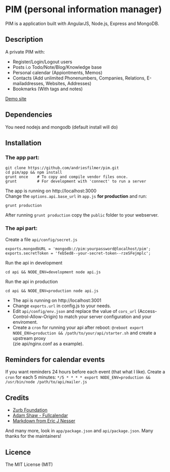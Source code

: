 # PIM (personal information manager)

PIM is a application built with AngularJS, Node.js, Express and MongoDB.

## Description

A private PIM with:

* Register/Login/Logout users
* Posts i.o Todo/Note/Blog/Knowledge base
* Personal calendar (Appiontments, Memos)
* Contacts (Add unlimited Phonenumbers, Companies, Relations, E-mailaddresses, Websites, Addresses)
* Bookmarks (With tags and notes)

[Demo site](http://pim.filmer.nl)


## Dependencies

You need nodejs and mongodb (default install will do)

## Installation

### The app part:

    git clone https://github.com/andriesfilmer/pim.git
    cd pim/app && npm install
    grunt once    # To copy and compile vendor files once.
    grunt         # For development with 'connect' to run a server

The app is running on http://localhost:3000  
Change the `options.api.base_url` in `app.js` **for production** and run: 

    grunt production

After running `grunt production` copy the `public` folder to your webserver.

### The api part:

Create a file `api/config/secret.js`

    exports.mongodbURL = 'mongodb://pim:yourpassword@localhost/pim';
    exports.secretToken = 'feb5ed8--your-secret-token--rzeSFejmplc';

Run the api in development

    cd api && NODE_ENV=development node api.js

Run the api in production

    cd api && NODE_ENV=production node api.js

- The api is running on http://localhost:3001
- Change `exports.url` in config.js to your needs.
- Edit `api/config/env.json` and replace the value of `cors_url` (Access-Control-Allow-Origin) to match your server configuration and your enviroment.
- Create a `cron` for running your api after reboot: `@reboot export NODE_ENV=production && /path/to/your/api/starter.sh` and create a upstream proxy  
  (zie api/nginx.conf as a example).

## Reminders for calendar events

If you want reminders 24 hours before each event (that what I like).
Create a `cron` for each 5 minutes: `*/5 * * * * export NODE_ENV=production && /usr/bin/node /path/to/api/mailer.js`

## Credits

- [Zurb Foundation](http://foundation.zurb.com)
- [Adam Shaw - Fullcalendar](http://fullcalendar.io/)
- [Markdown from Eric J Nesser](http://daringfireball.net/projects/markdown/)

And many more, look in `app/package.json` and `api/package.json`. Many thanks for the maintainers!

## Licence

The MIT License (MIT)

